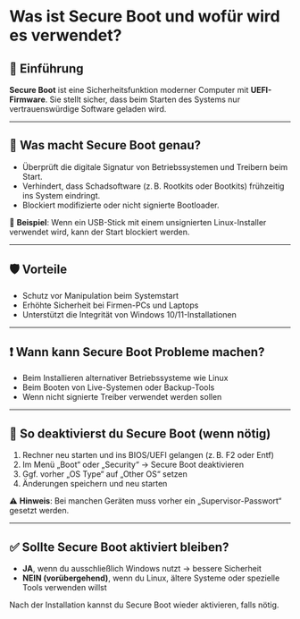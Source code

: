 # Was ist Secure Boot und wofür wird es verwendet?

## 🔐 Einführung

**Secure Boot** ist eine Sicherheitsfunktion moderner Computer mit **UEFI-Firmware**. Sie stellt sicher, dass beim Starten des Systems nur vertrauenswürdige Software geladen wird.

---

## 🔎 Was macht Secure Boot genau?

- Überprüft die digitale Signatur von Betriebssystemen und Treibern beim Start.
- Verhindert, dass Schadsoftware (z. B. Rootkits oder Bootkits) frühzeitig ins System eindringt.
- Blockiert modifizierte oder nicht signierte Bootloader.

📌 **Beispiel**: Wenn ein USB-Stick mit einem unsignierten Linux-Installer verwendet wird, kann der Start blockiert werden.

---

## 🛡️ Vorteile

- Schutz vor Manipulation beim Systemstart
- Erhöhte Sicherheit bei Firmen-PCs und Laptops
- Unterstützt die Integrität von Windows 10/11-Installationen

---

## ❗ Wann kann Secure Boot Probleme machen?

- Beim Installieren alternativer Betriebssysteme wie Linux
- Beim Booten von Live-Systemen oder Backup-Tools
- Wenn nicht signierte Treiber verwendet werden sollen

---

## 🔧 So deaktivierst du Secure Boot (wenn nötig)

1. Rechner neu starten und ins BIOS/UEFI gelangen (z. B. F2 oder Entf)
2. Im Menü „Boot“ oder „Security“ → Secure Boot deaktivieren
3. Ggf. vorher „OS Type“ auf „Other OS“ setzen
4. Änderungen speichern und neu starten

⚠️ **Hinweis**: Bei manchen Geräten muss vorher ein „Supervisor-Passwort“ gesetzt werden.

---

## ✅ Sollte Secure Boot aktiviert bleiben?

- **JA**, wenn du ausschließlich Windows nutzt → bessere Sicherheit
- **NEIN (vorübergehend)**, wenn du Linux, ältere Systeme oder spezielle Tools verwenden willst

Nach der Installation kannst du Secure Boot wieder aktivieren, falls nötig.
